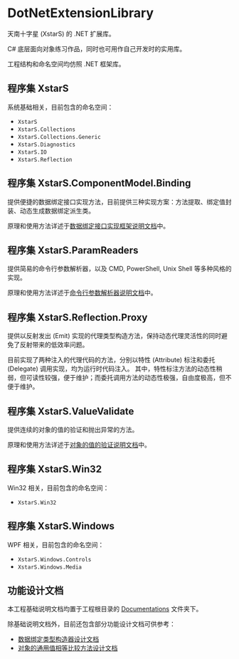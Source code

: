 ﻿# DotNetExtensionLibrary

天南十字星 (XstarS) 的 .NET 扩展库。

C# 底层面向对象练习作品，同时也可用作自己开发时的实用库。

工程结构和命名空间均仿照 .NET 框架库。

## 程序集 XstarS

系统基础相关，目前包含的命名空间：

* `XstarS`
* `XstarS.Collections`
* `XstarS.Collections.Generic`
* `XstarS.Diagnostics`
* `XstarS.IO`
* `XstarS.Reflection`

## 程序集 XstarS.ComponentModel.Binding

提供便捷的数据绑定接口实现方法，目前提供三种实现方案：方法提取、绑定值封装、动态生成数据绑定派生类。

原理和使用方法详述于[数据绑定接口实现框架说明文档](Documentations/BindingFramework.md)中。

## 程序集 XstarS.ParamReaders

提供简易的命令行参数解析器，以及 CMD, PowerShell, Unix Shell 等多种风格的实现。

原理和使用方法详述于[命令行参数解析器说明文档](Documentations/ParamReaders.md)中。

## 程序集 XstarS.Reflection.Proxy

提供以反射发出 (Emit) 实现的代理类型构造方法，保持动态代理灵活性的同时避免了反射带来的低效率问题。

目前实现了两种注入的代理代码的方法，分别以特性 (Attribute) 标注和委托 (Delegate) 调用实现，均为运行时代码注入。
其中，特性标注方法的动态性稍弱，但可读性较强，便于维护；而委托调用方法的动态性极强，自由度极高，但不便于维护。

## 程序集 XstarS.ValueValidate

提供连续的对象的值的验证和抛出异常的方法。

原理和使用方法详述于[对象的值的验证说明文档](Documentations/ValueValidate.md)中。

## 程序集 XstarS.Win32

Win32 相关，目前包含的命名空间：

* `XstarS.Win32`

## 程序集 XstarS.Windows

WPF 相关，目前包含的命名空间：

* `XstarS.Windows.Controls`
* `XstarS.Windows.Media`

## 功能设计文档

本工程基础说明文档均置于工程根目录的 [Documentations](Documentations) 文件夹下。

除基础说明文档外，目前还包含部分功能设计文档可供参考：

* [数据绑定类型构造器设计文档](Documentations/BindableBuilders.md)
* [对象的通用值相等比较方法设计文档](Documentations/ValueEquals.md)
